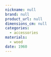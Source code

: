 ```yaml
---
nickname: null
brand: null
product_url: null
dimensions_cm: null
categories:
  - accessories
materials:
  - wood
date: 1960
---
```


